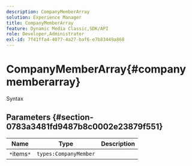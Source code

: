 ```yaml
---
description: CompanyMemberArray
solution: Experience Manager
title: CompanyMemberArray
feature: Dynamic Media Classic,SDK/API
role: Developer,Administrator
exl-id: 7f41ffa4-4077-4a27-baf6-e7b83449a868
---
```

# CompanyMemberArray{#companymemberarray}

 Syntax 

## Parameters {#section-0783a3481fd9487b8c0002e23879f551}

|  Name  | Type  | Description  |
|---|---|---|
|  `*`items`*`  | `types:CompanyMember`  | |
